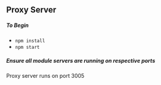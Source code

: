 ## Proxy Server

#####  To Begin
- `npm install`
- `npm start`

##### Ensure all module servers are running on respective ports

Proxy server runs on port 3005